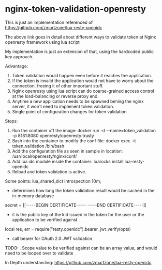 # nginx-token-validation-openresty

This is just an implementation referenced of https://github.com/zmartzone/lua-resty-openidc

The above link goes in detail about different ways to validate token at Nginx openresty framework using lua script

My implementation is just an extension of that, using the hardcoded public key approach.

Advantage:
1. Token validation would happen even before it reaches the application.
2. If the token is invalid the application would not have to worry about the connection, freeing it of other important stuff.
3. Nginx openresty using lua script can do coarse-grained access control at the load-balancing or reverse proxy end.
4. Anytime a new application needs to be spawned behing the nginx server, it won't need to implement token validation.
5. Single point of configuration changes for token validation

Steps:
1. Run the container off the image: docker run -d --name=token_validation -p 8181:8080 openresty/openresty:trusty
2. Bash into the container to modify the conf file: docker exec -it token_validation /bin/bash
3. Add the configuration file as seen in sample in location: /usr/local/openresty/nginx/conf/
4. Add lua idc module inside the container: luarocks install lua-resty-openidc
5. Reload and token validation is active.

Some points:
lua_shared_dict introspection 10m;
- determines how long the token validation result would be cached in the in-memory database

secret = [[-----BEGIN CERTIFICATE-----
                        -----END CERTIFICATE-----]]
- it is the public key of the kid issued in the token for the user or the application to be verified against

local res, err = require("resty.openidc").bearer_jwt_verify(opts)
- call bearer for OAuth 2.0 JWT validation

TODO:
. Scope value to be verified against can be an array value, and would need to be looped over to validate

In Depth understanding: https://github.com/zmartzone/lua-resty-openidc
